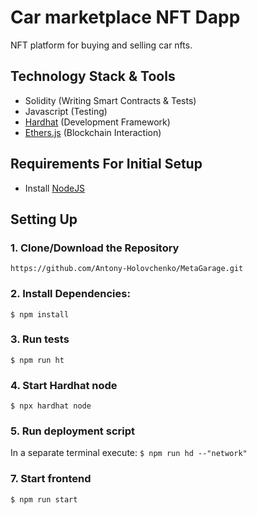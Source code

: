 # Car marketplace NFT Dapp
NFT platform for buying and selling car nfts. 
## Technology Stack & Tools

- Solidity (Writing Smart Contracts & Tests)
- Javascript (Testing)
- [Hardhat](https://hardhat.org/) (Development Framework)
- [Ethers.js](https://docs.ethers.io/v5/) (Blockchain Interaction)

## Requirements For Initial Setup
- Install [NodeJS](https://nodejs.org/en/)

## Setting Up
### 1. Clone/Download the Repository
`https://github.com/Antony-Holovchenko/MetaGarage.git`

### 2. Install Dependencies:
`$ npm install`

### 3. Run tests
`$ npm run ht`

### 4. Start Hardhat node
`$ npx hardhat node`

### 5. Run deployment script
In a separate terminal execute:
`$ npm run hd --"network"`

### 7. Start frontend
`$ npm run start`